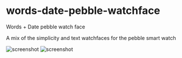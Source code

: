 words-date-pebble-watchface
===========================

Words + Date pebble watch face

A mix of the simplicity and text watchfaces for the pebble smart watch

![screenshot](https://raw.github.com/dhertz/words-date-pebble-watchface/Text-time/watchface.gif "Screenshot")
![screenshot](https://raw.github.com/dhertz/words-date-pebble-watchface/Text-time/screenshot.jpg "Screenshot")
